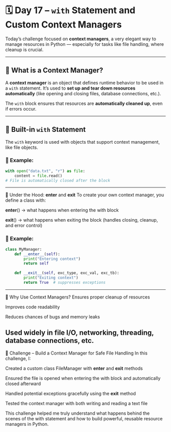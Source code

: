 # 🗓️ Day 17 – `with` Statement and Custom Context Managers

Today’s challenge focused on **context managers**, a very elegant way to manage resources in Python — especially for tasks like file handling, where cleanup is crucial.

---

## 🔹 What is a Context Manager?

A **context manager** is an object that defines runtime behavior to be used in a `with` statement. It’s used to **set up and tear down resources automatically** (like opening and closing files, database connections, etc.).

The `with` block ensures that resources are **automatically cleaned up**, even if errors occur.

---

## 🔹 Built-in `with` Statement

The `with` keyword is used with objects that support context management, like file objects.

### 🔸 Example:
```python
with open("data.txt", "r") as file:
    content = file.read()
# File is automatically closed after the block
```
---
🔹 Under the Hood: __enter__ and __exit__
To create your own context manager, you define a class with:

__enter__() → what happens when entering the with block

__exit__() → what happens when exiting the block (handles closing, cleanup, and error control)

### 🔸 Example:
```python
class MyManager:
    def __enter__(self):
        print("Entering context")
        return self
    
    def __exit__(self, exc_type, exc_val, exc_tb):
        print("Exiting context")
        return True  # suppresses exceptions
```
---

🔹 Why Use Context Managers?
Ensures proper cleanup of resources

Improves code readability

Reduces chances of bugs and memory leaks

Used widely in file I/O, networking, threading, database connections, etc.
---

🎯 Challenge – Build a Context Manager for Safe File Handling
In this challenge, I:

Created a custom class FileManager with __enter__ and __exit__ methods

Ensured the file is opened when entering the with block and automatically closed afterward

Handled potential exceptions gracefully using the __exit__ method

Tested the context manager with both writing and reading a text file

This challenge helped me truly understand what happens behind the scenes of the with statement and how to build powerful, reusable resource managers in Python.

